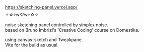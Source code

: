 https://sketching-panel.vercel.app/  
  ✧☆༓w♡w༓☆✧  
noise sketching panel controlled by simplex noise.  
based on Bruno Imbrizi's 'Creative Coding' course on Domestika.  
  
using canvas-sketch and Tweakpane.  
Vite for the build as usual.  
